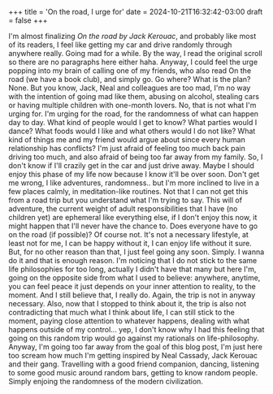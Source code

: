 +++
title = 'On the road, I urge for'
date = 2024-10-21T16:32:42-03:00
draft = false
+++

I'm almost finalizing _On the road by Jack Kerouac_, and probably like most of its readers, I feel like getting my car and drive randomly through anywhere really. Going mad for a while.
By the way, I read the original scroll so there are no paragraphs here either haha. Anyway, I could feel the urge popping into my brain of calling one of my friends, who also read
On the road (we have a book club), and simply go. Go where? What is the plan? None. But you know, Jack, Neal and colleagues are too mad, I'm no way with the intention of going mad like them,
abusing on alcohol, stealing cars or having multiple children with one-month lovers. No, that is not what I'm urging for. I'm urging for the road, for the randomness of what can happen day
to day. What kind of people would I get to know? What parties would I dance? What foods would I like and what others would I do not like? What kind of things me and my friend would argue about since
every human relationship has conflicts? I'm just afraid of feeling too much back pain driving too much, and also afraid of being too far away from my family. So, I don't know if I'll crazily get in the car
and just drive away. Maybe I should enjoy this phase of my life now because I know it'll be over soon. Don't get me wrong, I like adventures, randomness.. but I'm more inclined to live in a few places calmly,
in meditation-like routines. Not that I can not get this from a road trip but you understand what I'm trying to say. This will of adventure, the current weight of adult responsibilities that I have (no children yet) are
ephemeral like everything else, if I don't enjoy this now, it might happen that I'll never have the chance to. Does everyone have to go on the road (if possible)? Of course not. It's not a necessary lifestyle, at least
not for me, I can be happy without it, I can enjoy life without it sure. But, for no other reason than that, I just feel going any soon. Simply. I wanna do it and that is enough reason. I'm noticing that I do not stick
to the same life philosophies for too long, actually I didn't have that many but here I'm, going on the opposite side from what I used to believe: anywhere, anytime, you can feel peace it just depends on your inner attention
to reality, to the moment. And I still believe that, I really do. Again, the trip is not in anyway necessary. Also, now that I stopped to think about it, the trip is also not contradicting that much what I think about life,
I can still stick to the moment, paying close attention to whatever happens, dealing with what happens outside of my control... yep, I don't know why I had this feeling that going on this random trip would go against my
rationals on life-philosophy. Anyway, I'm going too far away from the goal of this blog post, I'm just here too scream how much I'm getting inspired by Neal Cassady, Jack Kerouac and their gang. Travelling with a good friend companion,
dancing, listening to some good music around random bars, getting to know random people. Simply enjoing the randomness of the modern civilization.
